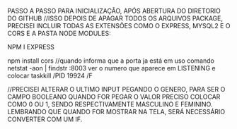 PASSO A PASSO PARA INICIALIZAÇÃO, APÓS ABERTURA DO DIRETORIO DO GITHUB
//ISSO DEPOIS DE APAGAR TODOS OS ARQUIVOS PACKAGE, PRECISEI INCLUIR TODAS AS EXTENSÕES COMO O EXPRESS, MYSQL2 E O CORS E A PASTA NODE MODULES:

NPM I EXPRESS

npm install cors
//quando informa que a porta ja está em uso
comando netstat -aon | findstr :8003
ver o numero que aparece em LISTENING e colocar
taskkill /PID 19924 /F

//PRECISEI ALTERAR O ULTIMO INPUT PEGANDO O GENERO, PARA SER O CAMPO BOOLEANO
QUANDO FOR PEGAR O VALOR PRECISO COLOCAR COMO 0 OU 1, SENDO RESPECTIVAMENTE MASCULINO E FEMININO. LEMBRANDO QUE QUANDO FOR MOSTRAR NA TELA, SERÁ NECESSÁRIO CONVERTER COM UM IF.
